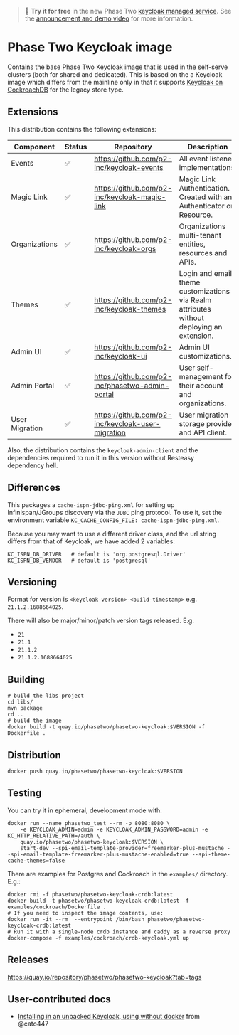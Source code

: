 > :rocket: **Try it for free** in the new Phase Two [keycloak managed service](https://phasetwo.io/dashboard/?utm_source=github&utm_medium=readme&utm_campaign=phasetwo-containers). See the [announcement and demo video](https://phasetwo.io/blog/self-service/) for more information.

# Phase Two Keycloak image

Contains the base Phase Two Keycloak image that is used in the self-serve clusters (both for shared and dedicated). This is based on the a Keycloak image which differs from the mainline only in that it supports [Keycloak on CockroachDB](https://quay.io/repository/phasetwo/keycloak-crdb?tab=info) for the legacy store type.

## Extensions

This distribution contains the following extensions:

| Component | Status | Repository | Description |
| --- | --- | --- | --- |
| Events | :white_check_mark: | https://github.com/p2-inc/keycloak-events | All event listener implementations. |
| Magic Link | :white_check_mark: | https://github.com/p2-inc/keycloak-magic-link | Magic Link Authentication. Created with an Authenticator or Resource. |
| Organizations | :white_check_mark: | https://github.com/p2-inc/keycloak-orgs | Organizations multi-tenant entities, resources and APIs. |
| Themes |  :white_check_mark: | https://github.com/p2-inc/keycloak-themes | Login and email theme customizations via Realm attributes without deploying an extension. |
| Admin UI | :white_check_mark: | https://github.com/p2-inc/keycloak-ui | Admin UI customizations. |
| Admin Portal | :white_check_mark: | https://github.com/p2-inc/phasetwo-admin-portal | User self-management for their account and organizations. |
| User Migration | :white_check_mark: | https://github.com/p2-inc/keycloak-user-migration | User migration storage provider and API client. |

Also, the distribution contains the `keycloak-admin-client` and the dependencies required to run it in this version without Resteasy dependency hell.

## Differences

This packages a `cache-ispn-jdbc-ping.xml` for setting up Infinispan/JGroups discovery via the `JDBC` ping protocol. To use it, set the environment variable `KC_CACHE_CONFIG_FILE: cache-ispn-jdbc-ping.xml`.

Because you may want to use a different driver class, and the url string differs from that of Keycloak, we have added 2 variables:
```
KC_ISPN_DB_DRIVER   # default is 'org.postgresql.Driver'
KC_ISPN_DB_VENDOR   # default is 'postgresql'
```

## Versioning

Format for version is `<keycloak-version>-<build-timestamp>` e.g. `21.1.2.1688664025`.

There will also be major/minor/patch version tags released. E.g.
- `21`
- `21.1`
- `21.1.2`
- `21.1.2.1688664025`

## Building

```
# build the libs project
cd libs/
mvn package
cd ..
# build the image
docker build -t quay.io/phasetwo/phasetwo-keycloak:$VERSION -f Dockerfile .
```

## Distribution

```
docker push quay.io/phasetwo/phasetwo-keycloak:$VERSION
```

## Testing

You can try it in ephemeral, development mode with:

```
docker run --name phasetwo_test --rm -p 8080:8080 \
    -e KEYCLOAK_ADMIN=admin -e KEYCLOAK_ADMIN_PASSWORD=admin -e KC_HTTP_RELATIVE_PATH=/auth \
    quay.io/phasetwo/phasetwo-keycloak:$VERSION \
    start-dev --spi-email-template-provider=freemarker-plus-mustache --spi-email-template-freemarker-plus-mustache-enabled=true --spi-theme-cache-themes=false
```

There are examples for Postgres and Cockroach in the `examples/` directory. E.g.:

```
docker rmi -f phasetwo/phasetwo-keycloak-crdb:latest
docker build -t phasetwo/phasetwo-keycloak-crdb:latest -f examples/cockroach/Dockerfile .
# If you need to inspect the image contents, use:
docker run -it --rm  --entrypoint /bin/bash phasetwo/phasetwo-keycloak-crdb:latest
# Run it with a single-node crdb instance and caddy as a reverse proxy
docker-compose -f examples/cockroach/crdb-keycloak.yml up
```

## Releases

https://quay.io/repository/phasetwo/phasetwo-keycloak?tab=tags

## User-contributed docs

- [Installing in an unpacked Keycloak, using without docker](docs/manual-install.md) from @cato447
